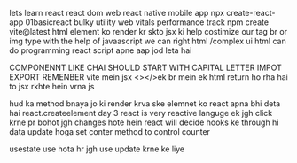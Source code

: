 lets learn react
react dom web
react native mobile app
npx create-react-app 01basicreact bulky utility
web vitals performance track
npm create vite@latest
html element ko render kr skto jsx ki help costimize our tag br or img type
with the help of javaascript we can right html /complex ui html can do programming
react script apne aap jod leta hai

COMPONENNT LIKE CHAI SHOULD START WITH CAPITAL LETTER IMPOT EXPORT REMENBER vite mein jsx
<></>ek br mein ek
html return ho rha hai to jsx rkhte hein vrna js

hud ka method bnaya jo ki  render krva ske elemnet ko
react apna bhi deta hai react.createelement
day 3
react is very reactive languge ek jgh click krne pr bohot jgh changes hote hein react will decide 
hooks ke through hi data update hoga 
set conter method to control counter

usestate use hota hr jgh use update krne ke liye
